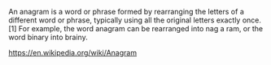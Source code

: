 An anagram is a word or phrase formed by rearranging the letters of a different word or phrase, typically using all the original letters exactly once.[1] For example, the word anagram can be rearranged into nag a ram, or the word binary into brainy.

https://en.wikipedia.org/wiki/Anagram